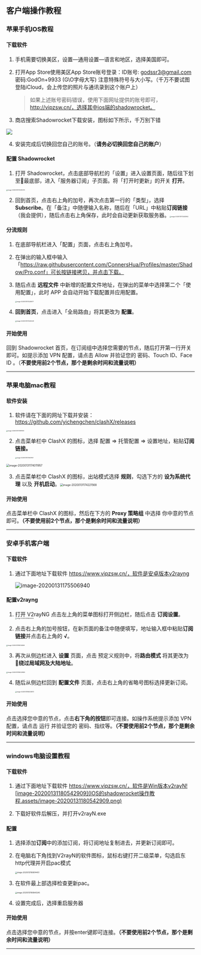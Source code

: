 ## **客户端操作教程**

### 苹果手机IOS教程

#### 下载软件

1. 手机需要切换美区，设置—通用设置—语言和地区，选择美国即可。

2. 打开App Store使用美区App Store账号登录：ID账号: [godssr3@gmail.com](mailto:godssr3@gmail.com) 密码:GodOn+9933 (G\O字母大写) 注意特殊符号与大小写。（千万不要试图登陆iCloud，会上传您的照片与通讯录到这个账户上）

   > 如果上述账号密码错误，使用下面网址提供的账号即可，http://vipzsw.cn/，选择其中ios端的shadowrocket。

3. 商店搜索Shadowrocket下载安装，图标如下所示，千万别下错

![](IOS的shadowrocket操作教程.assets/image-20200131171617397.png)

4. 安装完成后切换回您自己的账号。（**请务必切换回您自己的账户**）

#### 配置 Shadowrocket

1. 打开 Shadowrocket，点击底部导航栏的「设置」进入设置页面，随后往下划至最底部，进入「服务器订阅」子页面。将「打开时更新」的开关 **打开**。

<img src="IOS的shadowrocket操作教程.assets/image-20200131172230075.png" alt="image-20200131172230075" style="zoom: 25%;" />



2. 回到首页，点击右上角的加号，再次点击第一行的「类型」，选择 **Subscribe**。在「备注」中随便输入名称，随后在「URL」中粘贴**订阅链接**（我会提供），随后点击右上角保存，此时会自动更新获取服务器。<img src="IOS的shadowrocket操作教程.assets/image-20200131172403962.png" alt="image-20200131172403962" style="zoom: 25%;" />



#### 分流规则

1. 在底部导航栏进入「配置」页面，点击右上角加号。

2. 在弹出的输入框中输入「https://raw.githubusercontent.com/ConnersHua/Profiles/master/Shadow/Pro.conf」可长按链接拷贝，并点击下载。

3. 随后点击 **远程文件** 中新增的配置文件地址，在弹出的菜单中选择第二个「使用配置」，此时 APP 会自动开始下载配置并应用配置。

   <img src="IOS的shadowrocket操作教程.assets/image-20200131173226577.png" alt="image-20200131173226577" style="zoom:25%;" />

4. **回到首页**，点击进入「全局路由」将其更改为 **配置**。

   <img src="IOS的shadowrocket操作教程.assets/image-20200131173320228.png" alt="image-20200131173320228" style="zoom:25%;" />

#### 开始使用

回到 Shadowrocket 首页，在订阅组中选择您需要的节点，随后打开第一行开关即可。如提示添加 VPN 配置，请点击 Allow 并验证您的 密码、Touch ID、Face ID 。（**不要使用前2个节点，那个是剩余时间和流量说明）**

---

### 苹果电脑mac教程

#### 软件安装

1. 软件请在下面的网址下载并安装：https://github.com/yichengchen/clashX/releases

<img src="IOS的shadowrocket操作教程.assets/image-20200131173811613.png" alt="image-20200131173811613" style="zoom:25%;" />

2. 点击菜单栏中 ClashX 的图标，选择 配置 => 托管配置 => 设置地址，粘贴**订阅链接。**

   <img src="IOS的shadowrocket操作教程.assets/image-20200131173941767.png" alt="image-20200131173941767" style="zoom:25%;" />

<img src="IOS的shadowrocket操作教程.assets/image-20200131174011957.png" alt="image-20200131174011957" style="zoom: 50%;" />



3. 点击菜单栏中 ClashX 的图标，出站模式选择 **规则**，勾选下方的 **设为系统代理** 以及 **开机启动**。<img src="IOS的shadowrocket操作教程.assets/image-20200131174221568.png" alt="image-20200131174221568" style="zoom:50%;" />

#### 开始使用

点击菜单栏中 ClashX 的图标，然后在下方的 **Proxy 策略组** 中选择 你中意的节点即可。**（不要使用前2个节点，那个是剩余时间和流量说明）**

---

### 安卓手机客户端

#### 下载软件

1. 通过下面地址下载软件 https://www.vipzsw.cn/，软件是安卓版本v2rayng

   ![image-20200131175506940](IOS的shadowrocket操作教程.assets/image-20200131175506940.png)

#### 配置v2rayng

1. 打开 V2rayNG 点击左上角的菜单图标打开侧边栏，随后点击 **订阅设置**。<img src="IOS的shadowrocket操作教程.assets/image-20200131180024514.png" alt="image-20200131180024514" style="zoom:25%;" />

2. 点击右上角的加号按钮，在新页面的备注中随便填写，地址输入框中粘贴**订阅链接**并点击右上角的 **√**。

<img src="IOS的shadowrocket操作教程.assets/image-20200131180124556.png" alt="image-20200131180124556" style="zoom:25%;" />

3. 再次从侧边栏进入 **设置** 页面，点击 预定义规则中，将**路由模式** 将其更改为 **绕过局域网及大陆地址**。

<img src="IOS的shadowrocket操作教程.assets/image-20200131180229820.png" alt="image-20200131180229820" style="zoom:25%;" />



4. 随后从侧边栏回到 **配置文件** 页面，点击右上角的省略号图标选择更新订阅。

   <img src="IOS的shadowrocket操作教程.assets/image-20200131180333873.png" alt="image-20200131180333873" style="zoom:25%;" />



#### 开始使用

点击选择您中意的节点，点击**右下角的按钮**即可连接。如操作系统提示添加 VPN 配置，请点击 运行 并验证您的 密码、指纹等。**（不要使用前2个节点，那个是剩余时间和流量说明）**

---

### windows电脑设置教程

#### 下载软件

1. 通过下面地址下载软件 https://www.vipzsw.cn/，软件是Win版本v2rayN![image-20200131180542909](IOS的shadowrocket操作教程.assets/image-20200131180542909.png)

2. 下载好软件后解压，并打开v2rayN.exe

#### 配置

1. 选择添加**订阅**中的添加订阅，将订阅地址复制进去，并更新订阅即可。

2. 在电脑右下角找到V2rayN的软件图标，鼠标右键打开二级菜单，勾选启东http代理并开启pac模式

   <img src="IOS的shadowrocket操作教程.assets/image-20200131180814451.png" alt="image-20200131180814451" style="zoom: 33%;" />

3. 在软件最上部选择检查更新pac。

   <img src="IOS的shadowrocket操作教程.assets/image-20200131180840245.png" alt="image-20200131180840245" style="zoom: 33%;" />

4. 设置完成后，选择重启服务器

#### 开始使用

点击选择您中意的节点，并按enter键即可连接。**（不要使用前2个节点，那个是剩余时间和流量说明）**

---


